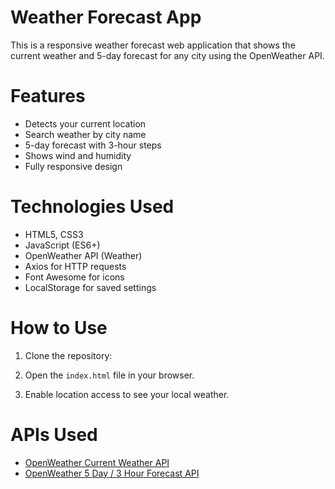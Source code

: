 # Weather Forecast App

This is a responsive weather forecast web application that shows the current weather and 5-day forecast for any city using the OpenWeather API.

# Features

-  Detects your current location
-  Search weather by city name
-  5-day forecast with 3-hour steps
-  Shows wind and humidity
-  Fully responsive design

# Technologies Used

- HTML5, CSS3
- JavaScript (ES6+)
- OpenWeather API (Weather)
- Axios for HTTP requests
- Font Awesome for icons
- LocalStorage for saved settings


# How to Use

1. Clone the repository:

2. Open the `index.html` file in your browser.

3. Enable location access to see your local weather.

# APIs Used

- [OpenWeather Current Weather API](https://openweathermap.org/current)
- [OpenWeather 5 Day / 3 Hour Forecast API](https://openweathermap.org/forecast5)



